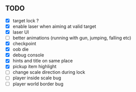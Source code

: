 ## TODO

- [x] target lock ?
- [x] enable laser when aiming at valid target
- [x] laser UI
- [ ] better animations (running with gun, jumping, falling etc)
- [x] checkpoint
- [x] oob die
- [x] debug console
- [x] hints and title on same place
- [x] pickup item highlight
- [ ] change scale direction during lock
- [ ] player inside scale bug
- [ ] player world border bug

